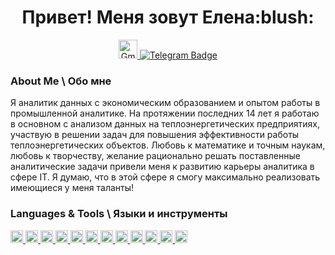 <div id="header" align="center">
    <h1>Привет! Меня зовут Елена:blush:</h1>

<div id="socials" align="center">
<a href="mailto:elenavinogradova704@gmail.com">
<img src="https://img.shields.io/badge/Gmail-D14836?style=for-the-badge&logo=gmail&logoColor=white" title="Email" alt="Gmail" height="30"/>
</a>
<a href="https://t.me/S1lencena">
<img src="https://img.shields.io/badge/Telegram-2CA5E0?style=for-the-badge&logo=telegram&logoColor=white" alt="Telegram Badge"/>
</a>

<div align="left">

### About Me \ Обо мне
Я аналитик данных с экономическим образованием и опытом работы в промышленной аналитике. 
На протяжении последних 14 лет я работаю в основном с анализом данных на теплоэнергетических предприятиях, участвую в решении задач для повышения эффективности работы теплоэнергетических объектов.
Любовь к математике и точным наукам, любовь к творчеству, желание рационально решать поставленные аналитические задачи привели меня к развитию карьеры аналитика в сфере IT. 
Я думаю, что в этой сфере я смогу максимально реализовать имеющиеся у меня таланты!

### Languages & Tools \ Языки и инструменты
<div>
<a href="https://github.com/S1lencena">
<img src="https://img.shields.io/badge/Python-3776AB?logo=python&style=square&logoColor=white" title="Python" alt="Python" height="20"/>
</a>
<a href="https://pandas.pydata.org/">
<img src="https://img.shields.io/badge/Pandas-150458?logo=pandas&style=square" title="Pandas" alt="Pandas" height="20"/>
</a>
<a href="https://jupyter.org/">
<img src="https://img.shields.io/badge/Jupyter%20-F37626?logo=jupyter&style=square&logoColor=white" title="Jupyter Notebook" alt="Jupyter Notebook" height="20"/>
</a>
<a href="https://numpy.org/">
<img src="https://img.shields.io/badge/Numpy-013243?logo=numpy&style=square" title="Numpy" alt="Numpy" height="20"/>
</a>
<a href="https://scipy.org/">
<img src="https://img.shields.io/badge/SciPy-654FF0?logo=scipy&style=square" title="SciPy" alt="SciPy" height="20"/>
</a>
<a href="https://plotly.com/python/">
<img src="https://img.shields.io/badge/Plotly-3F4F75?logo=plotly&style=square" title="Plotly" alt="Plotly" height="20"/>
</a>
<a href="https://www.postgresql.org/">
<img src="https://img.shields.io/badge/PostgreSQL-336791?logo=postgresql&style=square&logoColor=white" title="PostgreSQL" alt="PostgreSQL" height="20"/>
</a>
<a href="https://clickhouse.com//">
<img src="https://img.shields.io/badge/ClickHouse-FFA500?logo=clickhouse&style=square" title="ClickHouse" alt="ClickHouse" height="20"/>
</a>
<a href="https://public.tableau.com">
<img src="https://img.shields.io/badge/Tableau-3776AB?logo=Tableau&style=flat" title="Tableau" alt="Tableau" height="20"/>
</a>
<a href="https://redash.io/">
<img src="https://img.shields.io/badge/Redash-FF6B4A?logo=redash&style=square&logoColor=white&color=FF6B4A" title="Redash" alt="Redash" height="20"/>
</a>
<a href="https://airflow.apache.org/">
<img src="https://img.shields.io/badge/Airflow-1DA1F2?logo=apache-airflow&style=square" title="Airflow" alt="Airflow" height="20"/>
</a>
<a href="https://git-scm.com/">
<img src="https://img.shields.io/badge/Git-F05032?logo=git&style=square&logoColor=white" title="Git" alt="Git" height="20"/>

</div>
